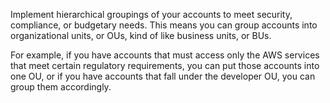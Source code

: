 Implement hierarchical groupings of your accounts to meet security, compliance, or budgetary needs. This means you can group accounts into organizational units, or OUs, kind of like business units, or BUs. 

For example, if you have accounts that must access only the AWS services that meet certain regulatory requirements, you can put those accounts into one OU, or if you have accounts that fall under the developer OU, you can group them accordingly.

